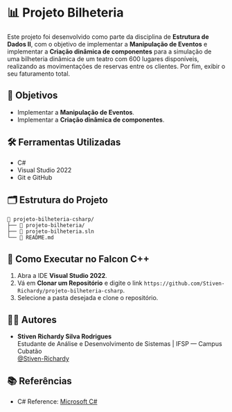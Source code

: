 # 📊 Projeto Bilheteria

Este projeto foi desenvolvido como parte da disciplina de **Estrutura de Dados II**, com o objetivo de implementar a **Manipulação de Eventos** e implementar a **Criação dinâmica de componentes** para a simulação de uma bilheteria dinâmica de um teatro com 600 lugares disponíveis, realizando as movimentações de reservas entre os clientes. Por fim, exibir o seu faturamento total.

## 🎯 Objetivos

- Implementar a **Manipulação de Eventos**.
- Implementar a **Criação dinâmica de componentes**.

## 🛠️ Ferramentas Utilizadas

- C#
- Visual Studio 2022
- Git e GitHub

## 🗂️ Estrutura do Projeto

```
📁 projeto-bilheteria-csharp/
├── 📁 projeto-bilheteria/
├── 📄 projeto-bilheteria.sln
└── 📄 README.md
```

## 🚀 Como Executar no Falcon C++

1. Abra a IDE **Visual Studio 2022**.
2. Vá em **Clonar um Repositório** e digite o link `https://github.com/Stiven-Richardy/projeto-bilheteria-csharp`.
3. Selecione a pasta desejada e clone o repositório.

## 👨‍🏫 Autores

- **Stiven Richardy Silva Rodrigues**  
  Estudante de Análise e Desenvolvimento de Sistemas | IFSP — Campus Cubatão  
  [@Stiven-Richardy](https://github.com/Stiven-Richardy)

## 📚 Referências

- C# Reference: [Microsoft C#](https://learn.microsoft.com/pt-br/visualstudio/get-started/csharp/?view=vs-2022)
